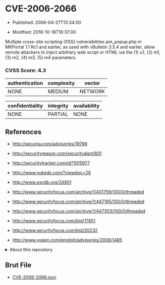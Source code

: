 # CVE-2006-2066

- Published: 2006-04-27T13:34:00

- Modified: 2018-10-18T16:37:00

Multiple cross-site scripting (XSS) vulnerabilities pm_popup.php in MKPortal 1.1 Rc1 and earlier, as used with vBulletin 3.5.4 and earlier, allow remote attackers to inject arbitrary web script or HTML via the (1) u1, (2) m1, (3) m2, (4) m3, (5) m4 parameters.

### CVSS Score: **4.3**

| authentication | complexity | vector |
| --- | --- | --- |
| NONE | MEDIUM | NETWORK |

| confidentiality | integrity | availability |
| --- | --- | --- |
| NONE | PARTIAL | NONE |

## References

* http://secunia.com/advisories/19786

* http://securityreason.com/securityalert/801

* http://securitytracker.com/id?1015977

* http://www.nukedx.com/?viewdoc=26

* http://www.osvdb.org/24901

* http://www.securityfocus.com/archive/1/431759/100/0/threaded

* http://www.securityfocus.com/archive/1/447195/100/0/threaded

* http://www.securityfocus.com/archive/1/447303/100/0/threaded

* http://www.securityfocus.com/bid/17651

* http://www.securityfocus.com/bid/20232

* http://www.vupen.com/english/advisories/2006/1485

<details>
<summary>About this repository</summary> 

  This repository is part of the project [Live Hack CVE](https://github.com/Live-Hack-CVE). Main website can be found [www.live-hack.org](https://www.live-hack.org) 
  
  Made by [Sn0wAlice](https://github.com/Sn0wAlice) for the people that care about security and need to have a feed of the latest CVEs. Hope you enjoy it, don't forget to star the repo and follow me on [Twitter](https://twitter.com/Sn0wAlice) and [Github](https://github.com/Sn0wAlice). And that is my [personnal website](https://www.alice-snow.me/)

  - [Home Page](https://github.com/Live-Hack-CVE)
  - [Framework](https://github.com/Live-Hack-CVE/cve-framework)
  - [CVE database](https://github.com/Live-Hack-CVE/full_database)
  - [Changelog](https://github.com/Live-Hack-CVE/Changelog)
</details>

## Brut File

* [CVE-2006-2066.json](https://raw.githubusercontent.com/Live-Hack-CVE/full_database/main/cves/2006/CVE-2006-2066.json)

